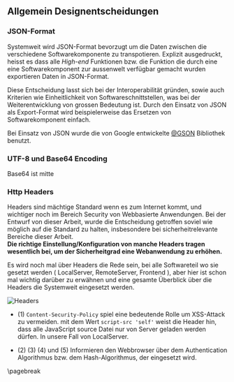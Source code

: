 
## Allgemein Designentscheidungen 

### JSON-Format

Systemweit wird JSON-Format bevorzugt um die Daten zwischen die verschiedene
Softwarekomponente zu transpotieren. Explizit ausgedruckt, heisst es dass
alle <i>High-end</i> Funktionen bzw. die Funktion die durch eine eine Softwarekomponent
zur aussenwelt verfügbar gemacht wurden exportieren Daten in JSON-Format.
<br/> 

Diese Entscheidung lasst sich bei der Interoperabilität gründen, sowie 
auch Kriterien wie Einheitlichkeit von Softwareschnittstellen, was bei
der Weiterentwicklung von grossen Bedeutung ist. 
Durch den Einsatz von JSON als Export-Format wird beispielerweise das 
Ersetzen von Softwarekomponent einfach.
<br/> 

Bei Einsatz von JSON wurde die von Google entwickelte [@GSON]("Gson") Bibliothek
benutzt. 

### UTF-8 und Base64 Encoding

Base64 ist mitte

### Http Headers 

Headers sind mächtige Standard wenn es zum Internet kommt, und wichtiger
noch im Bereich Security von Webbasierte Anwendungen.
Bei der Entwurf von dieser Arbeit, wurde die Entscheidung getroffen soviel
wie möglich auf die Standard zu halten, insbesondere bei sicherheitrelevante
Bereiche dieser Arbeit.
<br/> 
__Die richtige Einstellung/Konfiguration von manche Headers tragen  wesentlich
bei, um der Sicherheitgrad eine Webanwendung zu erhöhen.__ 
<br/> 

Es wird noch mal über Headers die Rede sein, bei alle Softwareteil wo sie
gesetzt werden ( LocalServer, RemoteServer, Frontend ), aber hier ist schon mal
wichtig darüber zu erwähnen und eine gesamte Überblick über die Headers 
die Systemweit eingesetzt werden.

![Headers](figures/dotty/headers.png)

* (1) `Content-Security-Policy` spiel eine bedeutende Rolle um XSS-Attack 
  zu vermeiden. mit dem Wert `script-src 'self'` weist die Header hin, dass 
  alle JavaScript source Datei nur von Server geladen werden dürfen. In unsere 
  Fall von LocalServer.

* (2) (3) (4) und (5) Informieren den Webbrowser über dem Authentication Algorithmus 
  bzw. dem Hash-Algorithmus, der eingesetzt wird. 




\pagebreak

